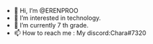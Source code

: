 - 👋 Hi, I’m @ERENPROO
- 👀 I’m interested in technology.
- 🌱 I’m currently 7 th grade.
- 📫 How to reach me :
My discord:Chara#7320

<!---
ERENPROO/ERENPROO is a ✨ special ✨ repository because its `README.md` (this file) appears on your GitHub profile.
You can click the Preview link to take a look at your changes.
--->
